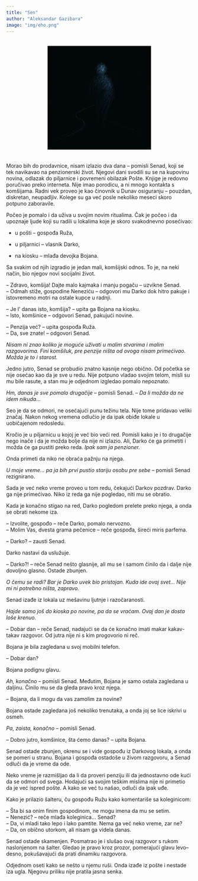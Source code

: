 ```yaml
---
title: "Sen"
author: "Aleksandar Gazibara"
image: "img/eho.png"
---
```



<div style="text-align: center; margin: 2rem 0;">
  <img src="img/sen.png" width="280" alt="Sen">
</div>


Morao bih do prodavnice, nisam izlazio dva dana – pomisli Senad, koji se tek navikavao na penzionerski život. Njegovi dani svodili su se na kupovinu novina, odlazak do piljarnice i povremeni obilazak Pošte. Knjige je redovno poručivao preko interneta. Nije imao porodicu, a ni mnogo kontakta s komšijama. Radni vek proveo je kao činovnik u Dunav osiguranju – pouzdan, diskretan, neupadljiv. Kolege su ga već posle nekoliko meseci skoro potpuno zaboravile.

Počeo je pomalo i da uživa u svojim novim ritualima. Čak je počeo i da upoznaje ljude koji su radili u lokalima koje je skoro svakodnevno posećivao:

-   u pošti – gospođa Ruža,
    
-   u piljarnici – vlasnik Darko,
    
-   na kiosku – mlađa devojka Bojana.
    

Sa svakim od njih izgradio je jedan mali, komšijski odnos. To je, na neki način, bio njegov novi socijalni život.

– Zdravo, komšija! Dajte malo kajmaka i manju pogaču – uzvikne Senad.  
– Odmah stiže, gospodine Neneziću – odgovori mu Darko dok hitro pakuje i istovremeno motri na ostale kupce u radnji.

– Je l’ danas isto, komšija? – upita ga Bojana na kiosku.  
– Isto, komšinice – odgovori Senad, pakujući novine.

– Penzija već? – upita gospođa Ruža.  
– Da, sve znate! – odgovori Senad.

_Nisam ni znao koliko je moguće uživati u malim stvarima i malim razgovorima. Fini komšiluk, pre penzije ništa od ovoga nisam primećivao. Možda je to i starost._

Jedno jutro, Senad se probudio znatno kasnije nego obično. Od početka se nije osećao kao da je sve u redu. Nije potpuno vladao svojim telom, misli su mu bile rasute, a stan mu je odjednom izgledao pomalo nepoznato.

_Hm, danas je sve pomalo drugačije_ – pomisli Senad. – _Da li možda da ne idem nikuda…_

Seo je da se odmori, ne osećajući punu težinu tela. Nije tome pridavao veliki značaj. Nakon nekog vremena odlučio je da ipak obiđe lokale u uobičajenom redosledu.

Kročio je u piljarnicu u kojoj je već bio veći red. Pomisli kako je i to drugačije nego inače i da je možda bolje da nije ni izlazio. Ali, Darko će ga primetiti i možda će ga pustiti preko reda. _Ipak sam ja penzioner._

Onda primeti da niko ne obraća pažnju na njega.

_U moje vreme… pa ja bih prvi pustio stariju osobu pre sebe_ – pomisli Senad rezignirano.

Sada je već neko vreme proveo u tom redu, čekajući Darkov pozdrav. Darko ga nije primećivao. Niko iz reda ga nije pogledao, niti mu se obratio.

Kada je konačno stigao na red, Darko pogledom prelete preko njega, a onda se obrati nekome iza.

– Izvolite, gospođo – reče Darko, pomalo nervozno.  
– Molim Vas, dvesta grama pečenice – reče gospođa, šireći miris parfema.

– Darko? – zausti Senad.

Darko nastavi da uslužuje.

– Darko?! – reče Senad nešto glasnije, ali mu se i samom činilo da i dalje nije dovoljno glasno. Ostade zbunjen.

_O čemu se radi? Bar je Darko uvek bio pristojan. Kuda ide ovaj svet… Nije mi ni potrebno ništa, zapravo._

Senad izađe iz lokala uz mešavinu ljutnje i razočaranosti.

_Hajde samo još do kioska po novine, pa da se vraćam. Ovaj dan je dosta loše krenuo._

– Dobar dan – reče Senad, nadajući se da će konačno imati makar kakav-takav razgovor. Od jutra nije ni s kim progovorio ni reč.

Bojana je bila zagledana u svoj mobilni telefon.

– Dobar dan?

Bojana podignu glavu.

_Ah, konačno_ – pomisli Senad. Međutim, Bojana je samo ostala zagledana u daljinu. Činilo mu se da gleda pravo kroz njega.

– Bojana, da li mogu da vas zamolim za novine?

Bojana ostade zagledana još nekoliko trenutaka, a onda joj se lice iskrivi u osmeh.

_Pa, zaista, konačno_ – pomisli Senad.

– Dobro jutro, komšinice, šta ćemo danas? – upita Bojana.

Senad ostade zbunjen, okrenu se i vide gospođu iz Darkovog lokala, a onda se pomeri u stranu. Bojana i gospođa ostadoše u živom razgovoru, a Senad odluči da je vreme da ode.

Neko vreme je razmišljao da li da proveri penziju ili da jednostavno ode kući da se odmori od svega. Hodajući sa svojim teškim mislima nije ni primetio da je već ispred pošte. A kako se već tu našao, odluči da ipak uđe.

Kako je prilazio šalteru, ču gospođu Ružu kako komentariše sa koleginicom:

– Šta bi sa onim finim gospodinom, ne mogu imena da mu se setim.  
– Nenezić? – reče mlađa koleginica… Senad?  
– Da, vi mladi tako lepo i lako pamtite. Nema ga već neko vreme, zar ne?  
– Da, on obično utorkom, ali nisam ga videla danas.

Senad ostade skamenjen. Posmatrao je i slušao ovaj razgovor s rukom naslonjenom na šalter. Gledao je pravo kroz prozor, pomerajući glavu levo–desno, pokušavajući da prati dinamiku razgovora.

Odjednom oseti kako se nešto u njemu ruši. Onda izađe iz pošte i nestade iza ugla. Njegovu priliku nije pratila jasna senka.
